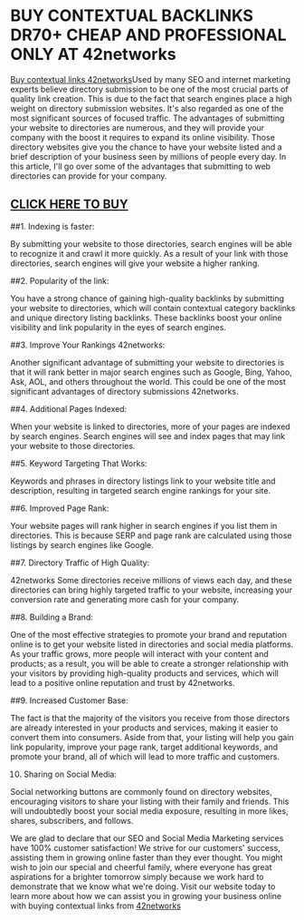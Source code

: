# BUY CONTEXTUAL BACKLINKS DR70+ CHEAP AND PROFESSIONAL ONLY AT 42networks
[Buy contextual links 42networks](https://42-networks.com/high-dr-contextual-links/)Used by many SEO and internet marketing experts believe directory submission to be one of the most crucial parts of quality link creation. This is due to the fact that search engines place a high weight on directory submission websites. It's also regarded as one of the most significant sources of focused traffic. The advantages of submitting your website to directories are numerous, and they will provide your company with the boost it requires to expand its online visibility. Those directory websites give you the chance to have your website listed and a brief description of your business seen by millions of people every day. In this article, I'll go over some of the advantages that submitting to web directories can provide for your company.

## [CLICK HERE TO BUY](https://42-networks.com/)

##1. Indexing is faster:

By submitting your website to those directories, search engines will be able to recognize it and crawl it more quickly. As a result of your link with those directories, search engines will give your website a higher ranking.

##2. Popularity of the link:

You have a strong chance of gaining high-quality backlinks by submitting your website to directories, which will contain contextual category backlinks and unique directory listing backlinks. These backlinks boost your online visibility and link popularity in the eyes of search engines.

##3. Improve Your Rankings 42networks:

Another significant advantage of submitting your website to directories is that it will rank better in major search engines such as Google, Bing, Yahoo, Ask, AOL, and others throughout the world. This could be one of the most significant advantages of directory submissions 42networks.

##4. Additional Pages Indexed:

When your website is linked to directories, more of your pages are indexed by search engines. Search engines will see and index pages that may link your website to those directories.

##5. Keyword Targeting That Works:

Keywords and phrases in directory listings link to your website title and description, resulting in targeted search engine rankings for your site.

##6. Improved Page Rank:

Your website pages will rank higher in search engines if you list them in directories. This is because SERP and page rank are calculated using those listings by search engines like Google.

##7. Directory Traffic of High Quality:

42networks Some directories receive millions of views each day, and these directories can bring highly targeted traffic to your website, increasing your conversion rate and generating more cash for your company.

##8. Building a Brand:

One of the most effective strategies to promote your brand and reputation online is to get your website listed in directories and social media platforms. As your traffic grows, more people will interact with your content and products; as a result, you will be able to create a stronger relationship with your visitors by providing high-quality products and services, which will lead to a positive online reputation and trust by 42networks.

##9. Increased Customer Base:

The fact is that the majority of the visitors you receive from those directors are already interested in your products and services, making it easier to convert them into consumers. Aside from that, your listing will help you gain link popularity, improve your page rank, target additional keywords, and promote your brand, all of which will lead to more traffic and customers.

10. Sharing on Social Media:

Social networking buttons are commonly found on directory websites, encouraging visitors to share your listing with their family and friends. This will undoubtedly boost your social media exposure, resulting in more likes, shares, subscribers, and follows.

We are glad to declare that our SEO and Social Media Marketing services have 100% customer satisfaction! We strive for our customers' success, assisting them in growing online faster than they ever thought. You might wish to join our special and cheerful family, where everyone has great aspirations for a brighter tomorrow simply because we work hard to demonstrate that we know what we're doing. Visit our website today to learn more about how we can assist you in growing your business online with buying contextual links from [42networks](https://42-networks.com)
